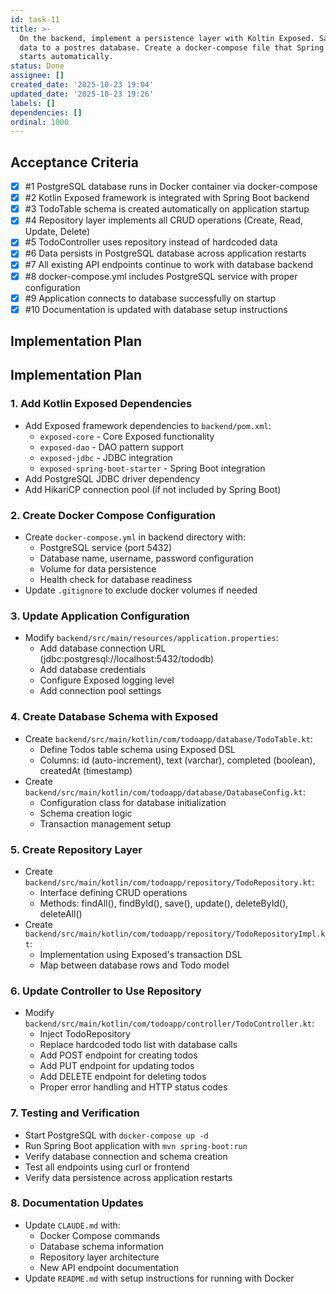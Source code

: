 ```yaml
---
id: task-11
title: >-
  On the backend, implement a persistence layer with Koltin Exposed. Save the
  data to a postres database. Create a docker-compose file that Spring Boott
  starts automatically.
status: Done
assignee: []
created_date: '2025-10-23 19:04'
updated_date: '2025-10-23 19:26'
labels: []
dependencies: []
ordinal: 1000
---
```


## Acceptance Criteria
<!-- AC:BEGIN -->
- [x] #1 PostgreSQL database runs in Docker container via docker-compose
- [x] #2 Kotlin Exposed framework is integrated with Spring Boot backend
- [x] #3 TodoTable schema is created automatically on application startup
- [x] #4 Repository layer implements all CRUD operations (Create, Read, Update, Delete)
- [x] #5 TodoController uses repository instead of hardcoded data
- [x] #6 Data persists in PostgreSQL database across application restarts
- [x] #7 All existing API endpoints continue to work with database backend
- [x] #8 docker-compose.yml includes PostgreSQL service with proper configuration
- [x] #9 Application connects to database successfully on startup
- [x] #10 Documentation is updated with database setup instructions
<!-- AC:END -->

## Implementation Plan

<!-- SECTION:PLAN:BEGIN -->
## Implementation Plan

### 1. Add Kotlin Exposed Dependencies
- Add Exposed framework dependencies to `backend/pom.xml`:
  - `exposed-core` - Core Exposed functionality
  - `exposed-dao` - DAO pattern support
  - `exposed-jdbc` - JDBC integration
  - `exposed-spring-boot-starter` - Spring Boot integration
- Add PostgreSQL JDBC driver dependency
- Add HikariCP connection pool (if not included by Spring Boot)

### 2. Create Docker Compose Configuration
- Create `docker-compose.yml` in backend directory with:
  - PostgreSQL service (port 5432)
  - Database name, username, password configuration
  - Volume for data persistence
  - Health check for database readiness
- Update `.gitignore` to exclude docker volumes if needed

### 3. Update Application Configuration
- Modify `backend/src/main/resources/application.properties`:
  - Add database connection URL (jdbc:postgresql://localhost:5432/tododb)
  - Add database credentials
  - Configure Exposed logging level
  - Add connection pool settings

### 4. Create Database Schema with Exposed
- Create `backend/src/main/kotlin/com/todoapp/database/TodoTable.kt`:
  - Define Todos table schema using Exposed DSL
  - Columns: id (auto-increment), text (varchar), completed (boolean), createdAt (timestamp)
- Create `backend/src/main/kotlin/com/todoapp/database/DatabaseConfig.kt`:
  - Configuration class for database initialization
  - Schema creation logic
  - Transaction management setup

### 5. Create Repository Layer
- Create `backend/src/main/kotlin/com/todoapp/repository/TodoRepository.kt`:
  - Interface defining CRUD operations
  - Methods: findAll(), findById(), save(), update(), deleteById(), deleteAll()
- Create `backend/src/main/kotlin/com/todoapp/repository/TodoRepositoryImpl.kt`:
  - Implementation using Exposed's transaction DSL
  - Map between database rows and Todo model

### 6. Update Controller to Use Repository
- Modify `backend/src/main/kotlin/com/todoapp/controller/TodoController.kt`:
  - Inject TodoRepository
  - Replace hardcoded todo list with database calls
  - Add POST endpoint for creating todos
  - Add PUT endpoint for updating todos
  - Add DELETE endpoint for deleting todos
  - Proper error handling and HTTP status codes

### 7. Testing and Verification
- Start PostgreSQL with `docker-compose up -d`
- Run Spring Boot application with `mvn spring-boot:run`
- Verify database connection and schema creation
- Test all endpoints using curl or frontend
- Verify data persistence across application restarts

### 8. Documentation Updates
- Update `CLAUDE.md` with:
  - Docker Compose commands
  - Database schema information
  - Repository layer architecture
  - New API endpoint documentation
- Update `README.md` with setup instructions for running with Docker
<!-- SECTION:PLAN:END -->
